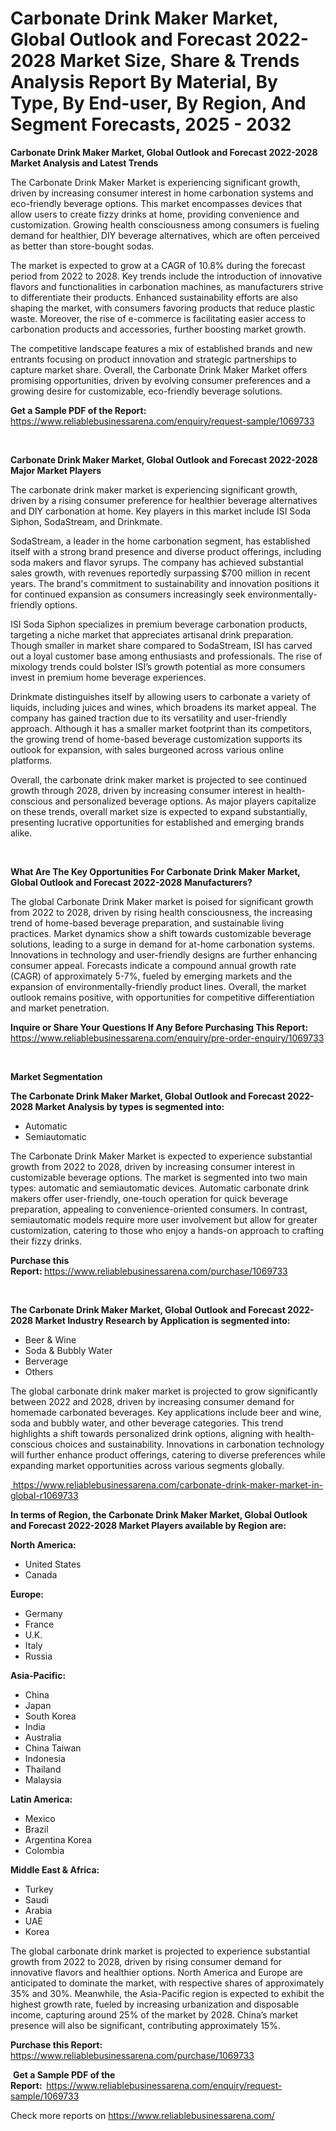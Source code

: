 <p><h1>Carbonate Drink Maker Market, Global Outlook and Forecast 2022-2028 Market Size, Share & Trends Analysis Report By Material, By Type, By End-user, By Region, And Segment Forecasts, 2025 - 2032</h1></p><p><strong>Carbonate Drink Maker Market, Global Outlook and Forecast 2022-2028 Market Analysis and Latest Trends</strong></p>
<p><p>The Carbonate Drink Maker Market is experiencing significant growth, driven by increasing consumer interest in home carbonation systems and eco-friendly beverage options. This market encompasses devices that allow users to create fizzy drinks at home, providing convenience and customization. Growing health consciousness among consumers is fueling demand for healthier, DIY beverage alternatives, which are often perceived as better than store-bought sodas.</p><p>The market is expected to grow at a CAGR of 10.8% during the forecast period from 2022 to 2028. Key trends include the introduction of innovative flavors and functionalities in carbonation machines, as manufacturers strive to differentiate their products. Enhanced sustainability efforts are also shaping the market, with consumers favoring products that reduce plastic waste. Moreover, the rise of e-commerce is facilitating easier access to carbonation products and accessories, further boosting market growth.</p><p>The competitive landscape features a mix of established brands and new entrants focusing on product innovation and strategic partnerships to capture market share. Overall, the Carbonate Drink Maker Market offers promising opportunities, driven by evolving consumer preferences and a growing desire for customizable, eco-friendly beverage solutions.</p></p>
<p><strong>Get a Sample PDF of the Report:&nbsp;</strong> <a href="https://www.reliablebusinessarena.com/enquiry/request-sample/1069733?utm_campaign=2959&utm_medium=2&utm_source=Github&utm_content=ia&utm_term=21032025&utm_id=carbonate-drink-maker-market-global-outlook-and-forecast-2022-2028">https://www.reliablebusinessarena.com/enquiry/request-sample/1069733</a></p>
<p>&nbsp;</p>
<p><strong>Carbonate Drink Maker Market, Global Outlook and Forecast 2022-2028 Major Market Players</strong></p>
<p><p>The carbonate drink maker market is experiencing significant growth, driven by a rising consumer preference for healthier beverage alternatives and DIY carbonation at home. Key players in this market include ISI Soda Siphon, SodaStream, and Drinkmate.</p><p>SodaStream, a leader in the home carbonation segment, has established itself with a strong brand presence and diverse product offerings, including soda makers and flavor syrups. The company has achieved substantial sales growth, with revenues reportedly surpassing $700 million in recent years. The brand's commitment to sustainability and innovation positions it for continued expansion as consumers increasingly seek environmentally-friendly options.</p><p>ISI Soda Siphon specializes in premium beverage carbonation products, targeting a niche market that appreciates artisanal drink preparation. Though smaller in market share compared to SodaStream, ISI has carved out a loyal customer base among enthusiasts and professionals. The rise of mixology trends could bolster ISI’s growth potential as more consumers invest in premium home beverage experiences.</p><p>Drinkmate distinguishes itself by allowing users to carbonate a variety of liquids, including juices and wines, which broadens its market appeal. The company has gained traction due to its versatility and user-friendly approach. Although it has a smaller market footprint than its competitors, the growing trend of home-based beverage customization supports its outlook for expansion, with sales burgeoned across various online platforms.</p><p>Overall, the carbonate drink maker market is projected to see continued growth through 2028, driven by increasing consumer interest in health-conscious and personalized beverage options. As major players capitalize on these trends, overall market size is expected to expand substantially, presenting lucrative opportunities for established and emerging brands alike.</p></p>
<p>&nbsp;</p>
<p><strong>What Are The Key Opportunities For Carbonate Drink Maker Market, Global Outlook and Forecast 2022-2028 Manufacturers?</strong></p>
<p><p>The global Carbonate Drink Maker market is poised for significant growth from 2022 to 2028, driven by rising health consciousness, the increasing trend of home-based beverage preparation, and sustainable living practices. Market dynamics show a shift towards customizable beverage solutions, leading to a surge in demand for at-home carbonation systems. Innovations in technology and user-friendly designs are further enhancing consumer appeal. Forecasts indicate a compound annual growth rate (CAGR) of approximately 5-7%, fueled by emerging markets and the expansion of environmentally-friendly product lines. Overall, the market outlook remains positive, with opportunities for competitive differentiation and market penetration.</p></p>
<p><strong>Inquire or Share Your Questions If Any Before Purchasing This Report:</strong> <a href="https://www.reliablebusinessarena.com/enquiry/pre-order-enquiry/1069733?utm_campaign=2959&utm_medium=2&utm_source=Github&utm_content=ia&utm_term=21032025&utm_id=carbonate-drink-maker-market-global-outlook-and-forecast-2022-2028">https://www.reliablebusinessarena.com/enquiry/pre-order-enquiry/1069733</a></p>
<p>&nbsp;</p>
<p><strong>Market Segmentation</strong></p>
<p><strong>The Carbonate Drink Maker Market, Global Outlook and Forecast 2022-2028 Market Analysis by types is segmented into:</strong></p>
<p><ul><li>Automatic</li><li>Semiautomatic</li></ul></p>
<p><p>The Carbonate Drink Maker Market is expected to experience substantial growth from 2022 to 2028, driven by increasing consumer interest in customizable beverage options. The market is segmented into two main types: automatic and semiautomatic devices. Automatic carbonate drink makers offer user-friendly, one-touch operation for quick beverage preparation, appealing to convenience-oriented consumers. In contrast, semiautomatic models require more user involvement but allow for greater customization, catering to those who enjoy a hands-on approach to crafting their fizzy drinks.</p></p>
<p><strong>Purchase this Report:&nbsp;</strong><a href="https://www.reliablebusinessarena.com/purchase/1069733?utm_campaign=2959&utm_medium=2&utm_source=Github&utm_content=ia&utm_term=21032025&utm_id=carbonate-drink-maker-market-global-outlook-and-forecast-2022-2028">https://www.reliablebusinessarena.com/purchase/1069733</a></p>
<p>&nbsp;</p>
<p><strong>The Carbonate Drink Maker Market, Global Outlook and Forecast 2022-2028 Market Industry Research by Application is segmented into:</strong></p>
<p><ul><li>Beer & Wine</li><li>Soda & Bubbly Water</li><li>Berverage</li><li>Others</li></ul></p>
<p><p>The global carbonate drink maker market is projected to grow significantly between 2022 and 2028, driven by increasing consumer demand for homemade carbonated beverages. Key applications include beer and wine, soda and bubbly water, and other beverage categories. This trend highlights a shift towards personalized drink options, aligning with health-conscious choices and sustainability. Innovations in carbonation technology will further enhance product offerings, catering to diverse preferences while expanding market opportunities across various segments globally.</p></p>
<p><a href="https://www.reliablebusinessarena.com/carbonate-drink-maker-market-in-global-r1069733?utm_campaign=2959&utm_medium=2&utm_source=Github&utm_content=ia&utm_term=21032025&utm_id=carbonate-drink-maker-market-global-outlook-and-forecast-2022-2028">&nbsp;https://www.reliablebusinessarena.com/carbonate-drink-maker-market-in-global-r1069733</a></p>
<p><strong>In terms of Region, the Carbonate Drink Maker Market, Global Outlook and Forecast 2022-2028 Market Players available by Region are:</strong></p>
<p>
    <p> <strong> North America: </strong>
        <ul>
            <li>United States</li>
            <li>Canada</li>
        </ul>
        </p> 
    <p> <strong> Europe: </strong>
        <ul>
            <li>Germany</li>
            <li>France</li>
            <li>U.K.</li>
            <li>Italy</li>
            <li>Russia</li>
        </ul>
        </p> 
    <p> <strong> Asia-Pacific: </strong>
        <ul>
            <li>China</li>
            <li>Japan</li>
            <li>South Korea</li>
            <li>India</li>
            <li>Australia</li>
            <li>China Taiwan</li>
            <li>Indonesia</li>
            <li>Thailand</li>
            <li>Malaysia</li>
        </ul>
        </p> 
    <p> <strong> Latin America: </strong>
        <ul>
            <li>Mexico</li>
            <li>Brazil</li>
            <li>Argentina Korea</li>
            <li>Colombia</li>
        </ul>
        </p> 
    <p> <strong> Middle East & Africa: </strong>
        <ul>
            <li>Turkey</li>
            <li>Saudi</li>
            <li>Arabia</li>
            <li>UAE</li>
            <li>Korea</li>
        </ul>
    </p>
    </p>
<p><p>The global carbonate drink market is projected to experience substantial growth from 2022 to 2028, driven by rising consumer demand for innovative flavors and healthier options. North America and Europe are anticipated to dominate the market, with respective shares of approximately 35% and 30%. Meanwhile, the Asia-Pacific region is expected to exhibit the highest growth rate, fueled by increasing urbanization and disposable income, capturing around 25% of the market by 2028. China’s market presence will also be significant, contributing approximately 15%.</p></p>
<p><strong>Purchase this Report: </strong><a href="https://www.reliablebusinessarena.com/purchase/1069733?utm_campaign=2959&utm_medium=2&utm_source=Github&utm_content=ia&utm_term=21032025&utm_id=carbonate-drink-maker-market-global-outlook-and-forecast-2022-2028">https://www.reliablebusinessarena.com/purchase/1069733</a></p>
<p>&nbsp;<strong>Get a Sample PDF of the Report:&nbsp;&nbsp;</strong><a href="https://www.reliablebusinessarena.com/enquiry/request-sample/1069733?utm_campaign=2959&utm_medium=2&utm_source=Github&utm_content=ia&utm_term=21032025&utm_id=carbonate-drink-maker-market-global-outlook-and-forecast-2022-2028">https://www.reliablebusinessarena.com/enquiry/request-sample/1069733</a></p>
<p><strong></strong></p>
<p>Check more reports on <a href="https://www.reliablebusinessarena.com/?utm_campaign=2959&utm_medium=2&utm_source=Github&utm_content=ia&utm_term=21032025&utm_id=carbonate-drink-maker-market-global-outlook-and-forecast-2022-2028">https://www.reliablebusinessarena.com/</a></p>